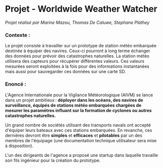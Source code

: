 # Projet - Worldwide Weather Watcher

*Projet réalisé par Marine Mazou, Thomas De Caluwe, Stephane Plathey*

### Contexte :
Le projet consiste à travailler sur un prototype de station météo embarquée destinée à équiper des navires. Ceux-ci pourront à long terme échanger des données pour prévoir des catastrophes naturelles. La station météo utilisera des capteurs pour récupérer différentes valeurs. Ces valeurs mesurées seront exploitées à la fois pour des informations instantanées mais aussi pour sauvegarder ces données sur une carte SD.

### Enoncé :

L'Agence Internationale pour la Vigilance Météorologique (AIVM) se lance dans un projet ambitieux : **déployer dans les océans, des navires de surveillance, équipés de stations météo embarquées chargées de mesurer les paramètres influant sur la formation de cyclones ou autres catastrophes naturelles.**

Un grand nombre de sociétés utilisant des transports navals ont accepté d'équiper leurs bateaux avec ces stations embarquées. En revanche, ces dernières devront être **simples** et **efficaces** et **pilotables** par un des membres de l'équipage (une documentation technique utilisateur sera mise à disposition).

L'un des dirigeants de l'agence a proposé une startup dans laquelle travaille son fils ingénieur pour la création du prototype.
